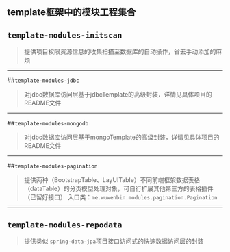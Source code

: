 template框架中的模块工程集合
----
## `template-modules-initscan`
> 提供项目权限资源信息的收集扫描至数据库的自动操作，省去手动添加的麻烦
---
##`template-modules-jdbc`
> 对jdbc数据库访问层基于jdbcTemplate的高级封装，详情见具体项目的README文件
---
##`template-modules-mongodb`
> 对jdbc数据库访问层基于mongoTemplate的高级封装，详情见具体项目的README文件
---
##`template-modules-pagination`
> 提供两种（BootstrapTable、LayUITable）不同前端框架数据表格（dataTable）的分页模型处理对象，可自行扩展其他第三方的表格插件（已留好接口）
> 入口类：`me.wuwenbin.modules.pagination.Pagination`
---
## `template-modules-repodata`
> 提供类似 `spring-data-jpa`项目接口访问式的快速数据访问层的封装